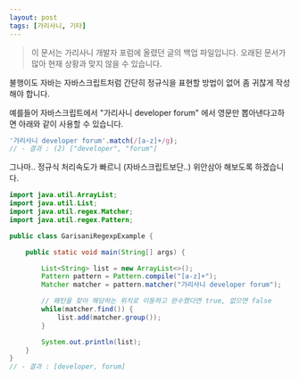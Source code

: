 ```yaml
---
layout: post
tags: [가리사니, 기타]
---
```


> 이 문서는 가리사니 개발자 포럼에 올렸던 글의 백업 파일입니다.
오래된 문서가 많아 현재 상황과 맞지 않을 수 있습니다.


불행이도 자바는 자바스크립트처럼 간단히 정규식을 표현할 방법이 없어 좀 귀찮게 작성해야 합니다.

예를들어 자바스크립트에서 "가리사니 developer forum" 에서 영문만 뽑아낸다고하면 아래와 같이 사용할 수 있습니다.
``` js
'가리사니 developer forum'.match(/[a-z]+/g);
// - 결과 : (2) ["developer", "forum"]
```
그나마.. 정규식 처리속도가 빠르니 (자바스크립트보단..) 위안삼아 해보도록 하겠습니다.
``` java
import java.util.ArrayList;
import java.util.List;
import java.util.regex.Matcher;
import java.util.regex.Pattern;

public class GarisaniRegexpExample {

	public static void main(String[] args) {

		List<String> list = new ArrayList<>();
		Pattern pattern = Pattern.compile("[a-z]+");
		Matcher matcher = pattern.matcher("가리사니 developer forum");

		// 패턴을 찾아 해당하는 위치로 이동하고 완수했다면 true, 없으면 false
		while(matcher.find()) {
			list.add(matcher.group());
		}

		System.out.println(list);
	}
}
// - 결과 : [developer, forum]
```